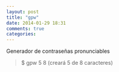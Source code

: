 ```yaml
---
layout: post
title: "gpw"
date: 2014-01-29 18:31
comments: true
categories: 
---
```

Generador de contraseñas pronunciables

>$ gpw 5 8  (creará 5 de 8 caracteres)

